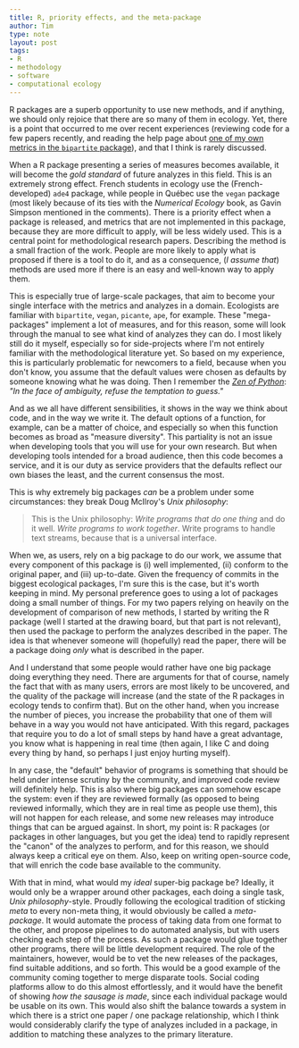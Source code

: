 ```yaml
---
title: R, priority effects, and the meta-package
author: Tim
type: note
layout: post
tags:
- R
- methodology
- software
- computational ecology
---
```


R packages are a superb opportunity to use new methods, and if anything, we
should only rejoice that there are so many of them in ecology. Yet, there is
a point that occurred to me over recent experiences (reviewing code for a few
papers recently, and reading the help page about [one of my own metrics
in the `bipartite` package][bipartite]), and that I think is rarely discussed.

When a R package presenting a series of measures becomes available, it will
become the *gold standard* of future analyzes in this field. This is an
extremely strong effect. French students in ecology use the (French-developed)
`ade4` package, while people in Québec use the `vegan` package (most likely
because of its ties with the *Numerical Ecology* book, as Gavin
Simpson mentioned in the comments). There is a priority effect when
a package is released, and metrics that are not implemented in this package,
because they are more difficult to apply, will be less widely used. This is
a central point for methodological research papers. Describing the method is
a small fraction of the work. People are more likely to apply what is
proposed if there is a tool to do it, and as a consequence, (*I assume
that*) methods are used more if there is an easy and well-known way to
apply them.

This is especially true of large-scale packages, that aim to become your single
interface with the metrics and analyzes in a domain. Ecologists are familiar
with `bipartite`, `vegan`, `picante`, `ape`, for example. These "mega-packages"
implement a lot of measures, and for this reason, some will look through the
manual to see what kind of analyzes they can do. I most likely still do it
myself, especially so for side-projects where I'm not entirely familiar with
the methodological literature yet. So based on my experience, this is
particularly problematic for newcomers to a field, because when you don't know,
you assume that the default values were chosen as defaults by
someone knowing what he was doing. Then I remember the [*Zen of
Python*][zen]: *"In the face of ambiguity, refuse the temptation
to guess."*

And as we all have different sensibilities, it shows in the way we think about
code, and in the way we write it. The default options of a function, for
example, can be a matter of choice, and especially so when this function
becomes as broad as "measure diversity". This partiality is not an issue when
developing tools that you will use for your own research. But when developing
tools intended for a broad audience, then this code becomes a service, and it
is our duty as service providers that the defaults reflect our own biases the
least, and the current consensus the most.

This is why extremely big packages *can* be a problem under some circumstances:
they break Doug McIlroy's *Unix philosophy*:

> This is the Unix philosophy: *Write programs that do one thing* and do it
well. *Write programs to work together*. Write programs to handle text
streams, because that is a universal interface.

When we, as users, rely on a big package to do our work, we assume that every
component of this package is (i) well implemented, (ii) conform to the original
paper, and (iii) up-to-date. Given the frequency of commits in the biggest
ecological packages, I'm sure this is the case, but it's worth keeping in mind.
My personal preference goes to using a lot of packages doing a small number of
things. For my two papers relying on heavily on the development of comparison
of new methods, I started by writing the R package (well I started at the
drawing board, but that part is not relevant), then used the package to
perform the analyzes described in the paper. The idea is that whenever someone
will (hopefully) read the paper, there will be a package doing *only* what is
described in the paper.

And I understand that some people would rather have one big package doing
everything they need. There are arguments for that of course, namely the fact
that with as many users, errors are most likely to be uncovered, and the
quality of the package will increase (and the state of the R packages in
ecology tends to confirm that). But on the other hand, when you increase
the number of pieces, you increase the probability that one of them will behave
in a way you would not have anticipated. With this regard, packages that
require you to do a lot of small steps by hand have a great advantage, you know
what is happening in real time (then again, I like C and doing every thing by
hand, so perhaps I just enjoy hurting myself).

In any case, the "default" behavior of programs is something that should be
held under intense scrutiny by the community, and improved code review will
definitely help. This is also where big packages can somehow escape the system:
even if they are reviewed formally (as opposed to being reviewed informally,
which they are in real time as people use them), this will not happen for
each release, and some new releases may introduce things that can be argued
against. In short, my point is: R packages (or packages in other languages, but
you get the idea) tend to rapidly represent the "canon" of the analyzes
to perform, and for this reason, we should always keep a critical eye on them.
Also, keep on writing open-source code, that will enrich the code base
available to the community.

With that in mind, what would my *ideal* super-big package be? Ideally, it
would only be a wrapper around other packages, each doing a single task, *Unix
philosophy*-style. Proudly following the ecological tradition of sticking
*meta* to every non-meta thing, it would obviously be called a *meta-package*.
It would automate the process of taking data from one format to the other, and
propose pipelines to do automated analysis, but with users checking each step
of the process. As such a package would glue together other programs, there
will be little development required. The role of the maintainers, however,
would be to vet the new releases of the packages, find suitable additions,
and so forth. This would be a good example of the community coming
together to merge disparate tools. Social coding platforms allow to do
this almost effortlessly, and it would have the benefit of showing *how
the sausage is made*, since each individual package would be usable on its
own. This would also shift the balance towards a system in which there is
a strict one paper / one package relationship, which I think would
considerably clarify the type of analyzes included in a package, in
addition to matching these analyzes to the primary literature.

[bipartite]: http://www.inside-r.org/packages/cran/bipartite/docs/PDI
[zen]: http://www.python.org/dev/peps/pep-0020/

